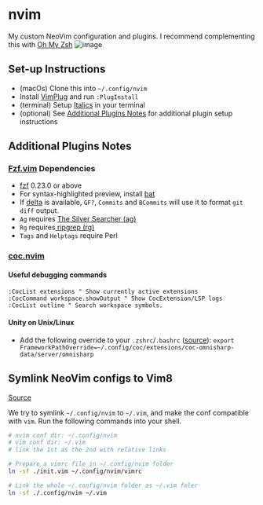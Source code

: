 # nvim
My custom NeoVim configuration and plugins. I recommend complementing this with [Oh My Zsh](https://github.com/ohmyzsh/ohmyzsh)
![image](https://user-images.githubusercontent.com/5790854/103149736-22e72a80-4721-11eb-9519-019522241c2a.png)

## Set-up Instructions
- (macOs) Clone this into `~/.config/nvim`
- Install [VimPlug](https://github.com/junegunn/vim-plug) and run `:PlugInstall`
- (terminal) Setup [Italics](https://alexpearce.me/2014/05/italics-in-iterm2-vim-tmux/) in your terminal
- (optional) See [Additional Plugins Notes](#Additional-Plugins-Notes) for additional plugin setup instructions
## Additional Plugins Notes
### [Fzf.vim](https://github.com/junegunn/fzf.vim) Dependencies
- [fzf](https://github.com/junegunn/fzf) 0.23.0 or above
- For syntax-highlighted preview, install [bat](https://github.com/sharkdp/bat)
- If [delta](https://github.com/dandavison/delta) is available, `GF?`,
  `Commits` and `BCommits` will use it to format `git diff` output.
- `Ag` requires [The Silver Searcher (ag)](https://github.com/ggreer/the_silver_searcher)
- `Rg` requires[ ripgrep (rg)](https://github.com/BurntSushi/ripgrep)
- `Tags` and `Helptags` require Perl
### [coc.nvim](https://github.com/neoclide/coc.nvim)
#### Useful debugging commands
```
:CocList extensions " Show currently active extensions
:CocCommand workspace.showOutput " Show CocExtension/LSP logs
:CocList outline " Search workspace symbols.
```
#### Unity on Unix/Linux
- Add the following override to your `.zshrc`/`.bashrc` ([source](https://www.reddit.com/r/vim/comments/i4tuay/anyone_has_managed_to_get_c_and_unity_completion/g0m7wlh/?utm_source=reddit&utm_medium=web2x&context=3)):
```export FrameworkPathOverride=~/.config/coc/extensions/coc-omnisharp-data/server/omnisharp```

## Symlink NeoVim configs to Vim8

[Source](https://gist.github.com/laggardkernel/9013f948345212563ede9c9ee56c6b42)

We try to symlink `~/.config/nvim` to `~/.vim`, and make the conf compatible with `vim`. Run the following commands into your shell.

```bash
# nvim conf dir: ~/.config/nvim
# vim conf dir: ~/.vim
# link the 1st as the 2nd with relative links

# Prepare a vimrc file in ~/.config/nvim folder
ln -sf ./init.vim ~/.config/nvim/vimrc

# Link the whole ~/.config/nvim folder as ~/.vim foler
ln -sf ./.config/nvim ~/.vim
```
